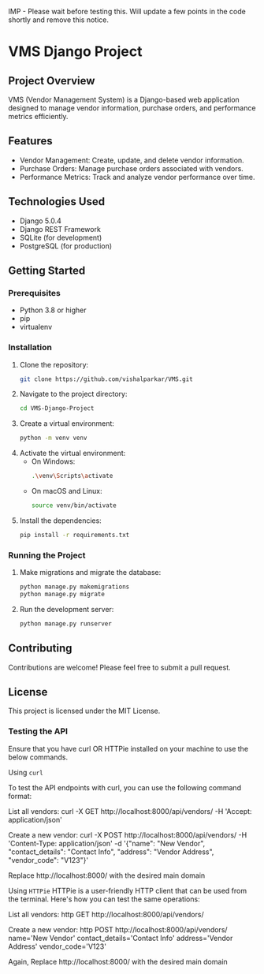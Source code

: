 IMP - Please wait before testing this. Will update a few points in the code shortly and remove this notice.

# VMS Django Project

## Project Overview

VMS (Vendor Management System) is a Django-based web application designed to manage vendor information, purchase orders, and performance metrics efficiently.

## Features

- Vendor Management: Create, update, and delete vendor information.
- Purchase Orders: Manage purchase orders associated with vendors.
- Performance Metrics: Track and analyze vendor performance over time.

## Technologies Used

- Django 5.0.4
- Django REST Framework
- SQLite (for development)
- PostgreSQL (for production)

## Getting Started

### Prerequisites

- Python 3.8 or higher
- pip
- virtualenv

### Installation

1. Clone the repository:
   ```bash
   git clone https://github.com/vishalparkar/VMS.git
   ```
2. Navigate to the project directory:
   ```bash
   cd VMS-Django-Project
   ```
3. Create a virtual environment:
   ```bash
   python -m venv venv
   ```
4. Activate the virtual environment:
   - On Windows:
     ```bash
     .\venv\Scripts\activate
     ```
   - On macOS and Linux:
     ```bash
     source venv/bin/activate
     ```
5. Install the dependencies:
   ```bash
   pip install -r requirements.txt
   ```

### Running the Project

1. Make migrations and migrate the database:
   ```bash
   python manage.py makemigrations
   python manage.py migrate
   ```
2. Run the development server:
   ```bash
   python manage.py runserver
   ```

## Contributing

Contributions are welcome! Please feel free to submit a pull request.

## License

This project is licensed under the MIT License.


### Testing the API

Ensure that you have curl OR HTTPie installed on your machine to use the below commands.

Using `curl`

To test the API endpoints with curl, you can use the following command format:

List all vendors:
curl -X GET http://localhost:8000/api/vendors/ -H 'Accept: application/json'

Create a new vendor:
curl -X POST http://localhost:8000/api/vendors/ -H 'Content-Type: application/json' -d '{"name": "New Vendor", "contact_details": "Contact Info", "address": "Vendor Address", "vendor_code": "V123"}'


Replace http://localhost:8000/ with the desired main domain

Using `HTTPie`
HTTPie is a user-friendly HTTP client that can be used from the terminal. Here's how you can test the same operations:

List all vendors:
http GET http://localhost:8000/api/vendors/

Create a new vendor:
http POST http://localhost:8000/api/vendors/ name='New Vendor' contact_details='Contact Info' address='Vendor Address' vendor_code='V123'


Again, Replace http://localhost:8000/ with the desired main domain
